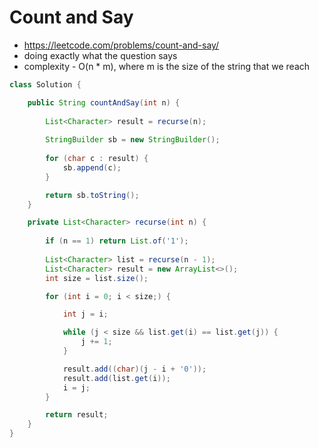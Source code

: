 # Count and Say

- https://leetcode.com/problems/count-and-say/
- doing exactly what the question says
- complexity - O(n * m), where m is the size of the string that we reach

```java
class Solution {

    public String countAndSay(int n) {
        
        List<Character> result = recurse(n);
        
        StringBuilder sb = new StringBuilder();
        
        for (char c : result) {
            sb.append(c);
        }

        return sb.toString();
    }

    private List<Character> recurse(int n) {
        
        if (n == 1) return List.of('1');
        
        List<Character> list = recurse(n - 1);
        List<Character> result = new ArrayList<>();
        int size = list.size();

        for (int i = 0; i < size;) {

            int j = i;

            while (j < size && list.get(i) == list.get(j)) {
                j += 1;
            }

            result.add((char)(j - i + '0'));
            result.add(list.get(i));
            i = j;
        }

        return result;
    }
}
```
